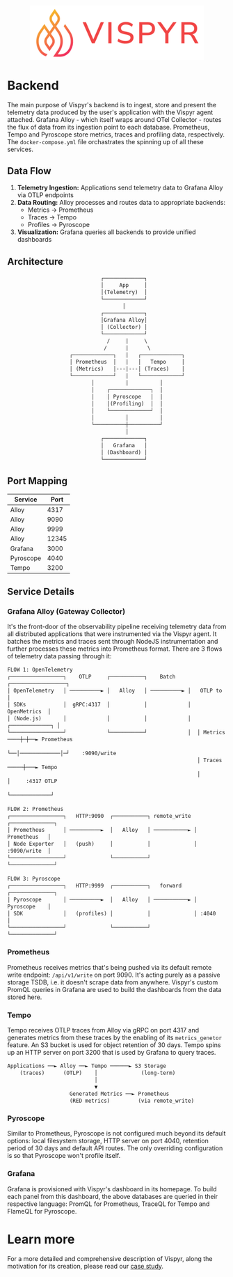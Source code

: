<div align="center">
  <a href="https://vispyr.com">
    <img src="https://raw.githubusercontent.com/vispyr/.github/main/profile/assets/vispyr-banner.png" alt="Vispyr Banner" width="400">
  </a>
</div>

# Backend

The main purpose of Vispyr's backend is to ingest, store and present the telemetry data produced by the user's application with the Vispyr agent attached. Grafana Alloy - which itself wraps around OTel Collector - routes the flux of data from its ingestion point to each database. Prometheus, Tempo and Pyroscope store metrics, traces and profiling data, respectively. The `docker-compose.yml` file orchastrates the spinning up of all these services.

## Data Flow

1. **Telemetry Ingestion:** Applications send telemetry data to Grafana Alloy via OTLP endpoints
2. **Data Routing:** Alloy processes and routes data to appropriate backends:
   - Metrics → Prometheus
   - Traces → Tempo  
   - Profiles → Pyroscope
3. **Visualization:** Grafana queries all backends to provide unified dashboards

## Architecture

```
                              ┌─────────────┐
                              │     App     │
                              │(Telemetry)  │
                              └─────────────┘
                                     │
                              ┌─────────────┐
                              │Grafana Alloy│
                              │ (Collector) │
                              └─────────────┘
                                /     |     \
                               /      |      \
                    ┌─────────────┐   |   ┌─────────────┐
                    │ Prometheus  │   |   │   Tempo     │
                    │ (Metrics)   │---|---│ (Traces)    │
                    └─────────────┘   |   └─────────────┘
                           │          |          │
                           │    ┌─────────────┐  │
                           │    │ Pyroscope   │  │
                           │    │(Profiling)  │  │
                           │    └─────────────┘  │
                           │          │          │
                           └──────────┼──────────┘
                                      │
                              ┌─────────────┐
                              │   Grafana   │
                              │ (Dashboard) │
                              └─────────────┘
```

## Port Mapping

| Service | Port |
|---------|------|
| Alloy | 4317 |
| Alloy | 9090 |
| Alloy | 9999 |
| Alloy | 12345 |
| Grafana | 3000 |
| Pyroscope | 4040 |
| Tempo | 3200 |

## Service Details

### Grafana Alloy (Gateway Collector)

It's the front-door of the observability pipeline receiving telemetry data from all distributed applications that were instrumented via the Vispyr agent. It batches the metrics and traces sent through NodeJS instrumentation and further processes these metrics into Prometheus format. There are 3 flows of telemetry data passing through it:


```
FLOW 1: OpenTelemetry
┌─────────────────┐    OTLP     ┌───────────┐    Batch    ┌──────────────────┐
│ OpenTelemetry   │ ──────────► │   Alloy   │ ──────────► │   OTLP to        │
│ SDKs            │  gRPC:4317  │           │             │     OpenMetrics  │
│ (Node.js)       │             │           │             │  ┌─────────────┐ │
└─────────────────┘             └───────────┘             │  │ Metrics ────┼─┼──► Prometheus
                                                          └──│─────────────│─┘    :9090/write
                                                             │ Traces ─────┼───► Tempo
                                                             │             │     :4317 OTLP
                                                             └─────────────┘ 

FLOW 2: Prometheus
┌─────────────────┐   HTTP:9090  ┌───────────┐ remote_write ┌──────────────┐
│ Prometheus      │ ──────────►  │   Alloy   │ ───────────► │ Prometheus   │
│ Node Exporter   │   (push)     │           │              │ :9090/write  │
└─────────────────┘              └───────────┘              └──────────────┘

FLOW 3: Pyroscope
┌─────────────────┐   HTTP:9999  ┌───────────┐   forward    ┌──────────────┐
│ Pyroscope       │ ──────────►  │   Alloy   │ ───────────► │ Pyroscope    │
│ SDK             │   (profiles) │           │              │ :4040        │
└─────────────────┘              └───────────┘              └──────────────┘

```

### Prometheus

Prometheus receives metrics that's being pushed via its default remote write endpoint: `/api/v1/write` on port 9090. It's acting purely as a passive storage TSDB, i.e. it doesn't scrape data from anywhere. Vispyr's custom PromQL queries in Grafana are used to build the dashboards from the data stored here.

### Tempo

Tempo receives OTLP traces from Alloy via gRPC on port 4317 and generates metrics from these traces by the enabling of its `metrics_genetor` feature. An S3 bucket is used for object retention of 30 days. Tempo spins up an HTTP server on port 3200 that is used by Grafana to query traces.

```
Applications ──► Alloy ──► Tempo ──────► S3 Storage
    (traces)      (OTLP)    │              (long-term)
                            │
                            ▼
                    Generated Metrics ──► Prometheus
                    (RED metrics)         (via remote_write)
```

### Pyroscope

Similar to Prometheus, Pyroscope is not configured much beyond its default options: local filesystem storage, HTTP server on port 4040, retention period of 30 days and default API routes. The only overriding configuration is so that Pyroscope won't profile itself. 

### Grafana

Grafana is provisioned with Vispyr's dashboard in its homepage. To build each panel from this dashboard, the above databases are queried in their respective language: PromQL for Prometheus, TraceQL for Tempo and FlameQL for Pyroscope.

# Learn more

For a more detailed and comprehensive description of Vispyr, along the motivation for its creation, please read our [case study](https://vispyr.com "Go to Case Study").

